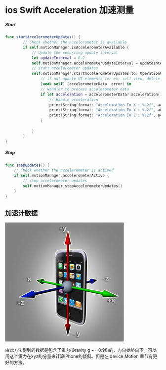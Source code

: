 # ios Swift Acceleration 加速测量

##### Start

```swift
func startAccelerometerUpdates() {
        // Check whether the accelerometer is available
        if self.motionManager.isAccelerometerAvailable {
            // Update the recurring update interval
            let updateInterval = 0.2
            self.motionManager.accelerometerUpdateInterval = updateInterval
            // Start accelerometer updates
            self.motionManager.startAccelerometerUpdates(to: OperationQueue.main) {
                // if not update UI elements for ex: self.view, delete [weak self]
                [weak self] (accelerometerData, error) in
                // Handler to process accelerometer data
                if let acceleration = accelerometerData?.acceleration{
                    // Handle acceleration
                    print(String(format: "Acceleration In X : %.2f", acceleration.x))
                    print(String(format: "Acceleration In Y : %.2f", acceleration.y))
                    print(String(format: "Acceleration In Z : %.2f", acceleration.z))
                }

            }
        }
}
```

##### Stop

```swift
func stopUpdates() {
    // Check whether the accelerometer is actived
    if self.motionManager.accelerometerActive {       
        // stop accelerometer updates
        self.motionManager.stopAccelerometerUpdates()   
    }
}
```



## 加速计数据

![](/assets/img_acceleration_orientation.png)



由此方法得到的数据是包含了重力\(Gravity g ~= 0.98\)的，方向始终向下。可以用这个重力在xyz的分量来计算iPhone的倾斜。但是在 device Motion 章节有更好的方法。



